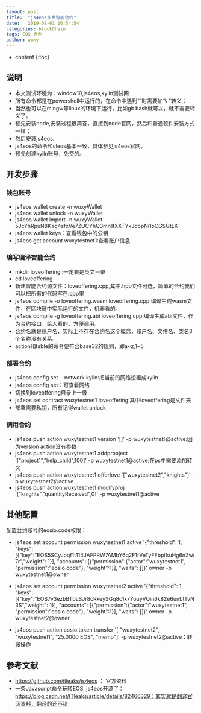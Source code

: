 ```yaml
---
layout: post
title:  "js4eos开发智能合约"
date:   2019-08-01 16:54:54
categories: blockChain
tags: EOS 原创
author: wuxy
---
```


* content
{:toc}

## 说明
- 本文测试环境为：window10,js4eos,kylin测试网
- 所有命令都是在powershell中运行的，在命令中遇到“”时需要加“\ ”转义；
- 当然也可以在mingw等linux的环境下运行，比如git bash就可以，就不需要转义了。
- 预先安装node,安装过程很简答，直接到node官网，然后和普通软件安装方式一样；
- 然后安装js4eos.
- js4eos的命令和cleos基本一致，具体参见js4eos官网。
- 预先创建kyiln账号，免费的。


## 开发步骤

### 钱包账号
- js4eos wallet create -n wuxyWallet
- js4eos wallet unlock -n wuxyWallet
- js4eos wallet import -n wuxyWallet 5JcYhRpuN8KYg4sfxVe7ZUCYhQ3mn1tXXTYxJdopNi1oCGSGtLK
- js4eos wallet keys：查看钱包中的公钥
- js4eos get account wuxytestnet1:查看账户信息

### 编写编译智能合约
- mkdir loveoffering :一定要是英文目录
- cd loveoffering
- 新建智能合约源文件：loveoffering.cpp,其中.hpp文件可选，简单的合约我们可以把所有的代码写在.cpp里
- js4eos compile -o loveoffering.wasm loveoffering.cpp:编译生成wasm文件，在区块链中实际运行的文件，机器看的。
- js4eos compile -g loveoffering.abi loveoffering.cpp:编译生成abi文件，作为合约接口，给人看的，方便调用。
- 合约名就是账户名，实际上不存在合约名这个概念，账户名、文件名、类名3个名称没有关系。
- action和table的命令要符合base32的规则，即a~z,1~5

### 部署合约
- js4eos config set --network kylin:把当前的网络设置成kylin
- js4eos config set：可查看网络
- 切换到loveoffering目录上一级
- js4eos set contract wuxytestnet1 loveoffering:其中loveoffering是文件夹
- 部署需要私钥，所有记得wallet unlock

### 调用合约
- js4eos push action wuxytestnet1 version '[]' -p wuxytestnet1@active:因为version action没有参数
- js4eos push action wuxytestnet1 addprooject '[\"project1\",\"help_child\",100]' -p wuxytestnet1@active:在ps中需要添加转义
- js4eos push action wuxytestnet1 offerlove '[\"wuxytestnet2\",\"knights\"]' -p wuxytestnet2@active
- js4eos push action wuxytestnet1 modifyproj '["knights","quantityReceived",0]' -p wuxytestnet1@active


## 其他配置
 配置合约账号的eosio.code权限：

- js4eos set account permission wuxytestnet1 active '{\"threshold\": 1, \"keys\": [{\"key\":\"EOS5SCyJoqf1t114JAFPRW7AMbY6q2F1rVeTyFFbpfkuHg6nZwi7r\",\"weight\": 1}], \"accounts\": [{\"permission\":{\"actor\":\"wuxytestnet1\", \"permission\":\"eosio.code\"}, \"weight\":1}], \"waits\": []}' owner -p wuxytestnet1@owner

- js4eos set account permission wuxytestnet2 active '{\"threshold\": 1, \"keys\": [{\"key\":\"EOS7v3ezbBTbLSJr8cRkeySGq8c1x7YouyVQin6k82e6unbtTvN3S\",\"weight\": 1}], \"accounts\": [{\"permission\":{\"actor\":\"wuxytestnet1\", \"permission\":\"eosio.code\"}, \"weight\":1}], \"waits\": []}' owner -p wuxytestnet2@owner

- js4eos push action eosio.token transfer '[ \"wuxytestnet2\", \"wuxytestnet1\", \"25.0000 EOS\", \"memo\"]' -p wuxytestnet2@active：转账操作
## 参考文献
- https://github.com/itleaks/js4eos ： 官方资料
- 一条Javascript命令玩转EOS, js4eos开源了：https://blog.csdn.net/ITleaks/article/details/82466329：其实就是翻译官网资料，翻译的还不错
